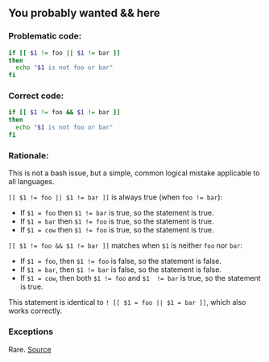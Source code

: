 ## You probably wanted && here

### Problematic code:

```sh
if [[ $1 != foo || $1 != bar ]]
then
  echo "$1 is not foo or bar"
fi
```

### Correct code:

```sh
if [[ $1 != foo && $1 != bar ]]
then
  echo "$1 is not foo or bar"
fi
```

### Rationale:

This is not a bash issue, but a simple, common logical mistake applicable to all languages.

`[[ $1 != foo || $1 != bar ]]` is always true (when `foo != bar`):

* If `$1 = foo` then `$1 != bar` is true, so the statement is true.
* If `$1 = bar` then `$1 != foo` is true, so the statement is true.
* If `$1 = cow` then `$1 != foo` is true, so the statement is true.

`[[ $1 != foo && $1 != bar ]]` matches when `$1` is neither `foo` nor `bar`:

* If `$1 = foo`, then `$1 != foo` is false, so the statement is false.
* If `$1 = bar`, then `$1 != bar` is false, so the statement is false.
* If `$1 = cow`, then both `$1 != foo` and `$1  != bar` is true, so the statement is true.

This statement is identical to `! [[ $1 = foo || $1 = bar ]]`, which also works correctly.

### Exceptions

Rare.
[Source](https://github.com/koalaman/shellcheck/wiki/SC2055)

